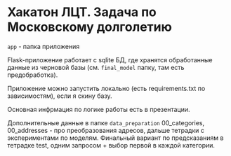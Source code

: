 # Хакатон ЛЦТ. Задача по Московскому долголетию

`app` - папка приложения

Flask-приложение работает с sqlite БД, где хранятся обработанные данные из черновой базы (см. `final_model` папку, там есть предобработка).

Приложение можно запустить локально (есть requirements.txt по зависимостям), если я скину базу. 

Основная инфрмация по логике работы есть в презентации.

Дополнительные данные в папке ``data_preparation`` 00_categories, 00_addresses - про преобразования адресов, дальше тетрадки с экспериментами по моделям. Финальный вариант по предсказаниям в тетрадке test, одним запросом + выбор первой в каждой категории.

